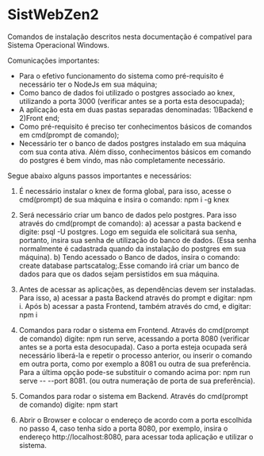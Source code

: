 # SistWebZen2

Comandos de instalação descritos nesta documentação é compatível para Sistema Operacional Windows.

Comunicações importantes:
- Para o efetivo funcionamento do sistema como pré-requisito é necessário ter o NodeJs em sua máquina;
- Como banco de dados foi utilizado o postgres associado ao knex, utilizando a porta 3000 (verificar antes se a porta esta desocupada);
- A aplicação esta em duas pastas separadas denominadas: 1)Backend e 2)Front end;
- Como pré-requisito é preciso ter conhecimentos básicos de comandos em cmd(prompt de comando);
- Necessário ter o banco de dados postgres instalado em sua máquina com sua conta ativa. Além disso, conhecimentos básicos em comando do postgres é bem vindo, mas não completamente necessário.

Segue abaixo alguns passos importantes e necessários:

1. É necessário instalar o knex de forma global, para isso, acesse o cmd(prompt) de sua máquina e insira o comando: npm i -g knex

2. Será necessário criar um banco de dados pelo postgres. Para isso através do cmd(prompt de comando):
 a) acessar a pasta backend e digite: psql -U postgres. Logo em seguida ele solicitará sua senha, portanto, insira sua senha de utilização do banco de dados. (Essa senha normalmente é cadastrada quando da instalação do postgres em sua máquina).
 b) Tendo acessado o Banco de dados, insira o comando: create database partscatalog;.Esse comando irá criar um banco de dados para que os dados sejam persistidos em sua máquina.

3. Antes de acessar as aplicações, as dependências devem ser instaladas. Para isso, a) acessar a pasta Backend através do prompt e digitar: npm i. Após b) acessar a pasta Frontend, também através do cmd, e digitar: npm i

4. Comandos para rodar o sistema em Frontend. Através do cmd(prompt de comando) digite: npm run serve, acessando a porta 8080 (verificar antes se a porta esta desocupada). Caso a porta esteja ocupada será necessário liberá-la e repetir o processo anterior, ou inserir o comando em outra porta, como por exemplo a 8081 ou outra de sua preferência. Para a última opção pode-se substituir o comando acima por: npm run serve -- --port 8081. (ou outra numeração de porta de sua preferência).

5. Comandos para rodar o sistema em Backend. Através do cmd(prompt de comando) digite: npm start

6. Abrir o Browser e colocar o endereço de acordo com a porta escolhida no passo 4, caso tenha sido a porta 8080, por exemplo, insira o endereço http://localhost:8080, para acessar toda aplicação e utilizar o sistema.
